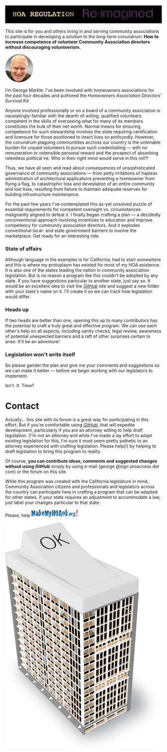 ![image](images/website-intro-animation.gif)

This site is for you and others living in and serving community associations to participate in developing a solution to the long-term conundrum: **How to increase competence of volunteer Community Association directors without discouraging volunteerism.**

<img src="./images/George%20headshot%202019.jpg" class="imgCentered" alt="George" width="90px" style="border-radius: 50%;  margin:0px">
</div>

I’m George Markle. I've been involved with homeowners associations for the past four decades and authored the <em>Homeowners Association Directors' Survival Kit.</em>

Anyone involved professionally or on a board of a community association is nausiatingly-familiar with the dearth of willing, qualified volunteers competent in the skills of overseeing what for many of its members constitutes the bulk of their net worth. Normal means for ensuring competence for such stewardship involves the state requiring certification and licensure for those positioned to imact lives so profoundly. However, the conundrum plaguing communitites accross our country is the untenable burden for unpaid volunteers to pursue such credentialling — with no remuneration or ostensible personal reward and the prospect of absorbing relentless political ire. Who in their right mind would serve in this roll?!

Thus, we have all seen and read about consequences of unsophisticated governance of community associations — from petty irritations of hapless adminstration of architectural applications preventing a homeowner from flying a flag, to catastrophic loss and devestation of an entire community and lost lives, resulting from failure to maintain adequate reserves for buliding infrustructure maintenance.

For the past few years I've contemplated this as-yet unsolved puzzle of essential requirements for competent oversight vs. circumstances malignantly aligned to defeat it. I finally began crafting a plan — a decidedly unconventional approach involving incentives to education and improve competency for community association directors. And it explodes conventional local- and state government barriers to involve the marketplace. Get ready for an interesting ride.

<h3>State of affairs</h3>
Although language in the examples is for California; had to start somewhere and this is where my protoplasm has existed for most of my HOA existence. It is also one of the states leading the nation in community association legislation. But is no reason a program like this couldn't be adopted by any state. If you have suggestions particular to another state, just say so. It would be an excellent idea to visit the <a href="https://github.com/ProAccess/MakeMyHOAok"><em>GitHub</em></a> site and suggest a new folder with your state's name on it. I'll create it so we can track how legislation would differ.

<h3>Heads up</h3>
If two heads are better than one, opening this up to many contributors has the potential to craft a truly great and effective program. We can use each other's help on all aspects, including sanity checks, legal review, awareness of potential unexpected barriers and a raft of other surprises certain to arise. It'll be an adventure!

<h3>Legislation won't write itself</h3>
So please gander the plan and give me your comments and suggestions so we can make it better — before we begin working with our legislators to implement.

Isn't. It. Time?

Contact
=======

Actually... this site with its forum <em>is</em> a great way for participating in this effort. But if you're comfortable using <a href="https://github.com/ProAccess/MakeMyHOAok"><em>GitHub</em></a>, that will expedite development, particularly if you are an attorney willing to help draft legislation. (I'm not an attorney and while I've made a lay effort to adapt existing legislation for this, I'm sure it must seem pretty pathetic to an attorney experienced with crafting legislation. Please help(!) by helping to draft legislation to bring this program to reality.

Of course, <b>you can contribute ideas, comments and suggested changes without using GitHub</b> simply by using e-mail (george @sign proaccess dot com) or the forum on this site.

While this program was created with the California legislature in mind, Community Association citizens and professionals and legislators across the country can participate here in crafting a program that can be adapted for other states. If your state requires an adjustment to accommodate a law, just label your changes particular to that state.

Please, help 
<img src="./images/makemyhoaok%20logo.png" width="150">

<img src="./images/Switch%20building.jpg" width="500">
